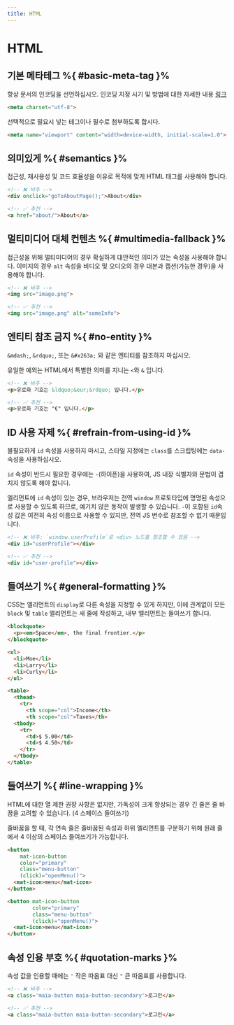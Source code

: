 ```yaml
---
title: HTML
---
```


# HTML

## 기본 메타테그 %{ #basic-meta-tag }%

항상 문서의 인코딩을 선언하십시오.
인코딩 지정 시기 및 방법에 대한 자세한 내용 [링크](https://www.w3.org/International/tutorials/tutorial-char-enc/)
```html
<meta charset="utf-8">
```

선택적으로 필요시 넣는 테그이나 필수로 첨부하도록 합시다.
```html
<meta name="viewport" content="width=device-width, initial-scale=1.0">
```

## 의미있게 %{ #semantics }%

접근성, 재사용성 및 코드 효율성을 이유로 목적에 맞게 HTML 태그를 사용해야 합니다.
```html
<!-- ❌ 비추 -->
<div onclick="goToAboutPage();">About</div>
```

```html
<!-- ✅ 추천 -->
<a href="about/">About</a>
```

## 멀티미디어 대체 컨텐츠 %{ #multimedia-fallback }%

접근성을 위해 멀티미디어의 경우 확실하게 대안적인 의미가 있는 속성을 사용해야 합니다.
이미지의 경우 `alt` 속성을 비디오 및 오디오의 경우 대본과 캡션(가능한 경우)을 사용해야 합니다.
```html
<!-- ❌ 비추 -->
<img src="image.png">
```

```html
<!-- ✅ 추천 -->
<img src="image.png" alt="someInfo">
```

## 엔티티 참조 금지 %{ #no-entity }%

`&mdash;`, `&rdquo;`, 또는 `&#x263a;` 와 같은 엔티티를 참조하지 마십시오.

유일한 예외는 HTML에서 특별한 의미를 지니는 `<`와 `&` 입니다.
```html
<!-- ❌ 비추 -->
<p>유로화 기호는 &ldquo;&eur;&rdquo; 입니다.</p>
```

```html
<!-- ✅ 추천 -->
<p>유로화 기호는 "€" 입니다.</p>
```

## ID 사용 자제 %{ #refrain-from-using-id }%

불필요하게 `id` 속성을 사용하지 마시고,
스타일 지정에는 `class`를 스크립팅에는 `data-`속성을 사용하십시오.

`id` 속성이 반드시 필요한 경우에는 `-`(하이픈)을 사용하여,
JS 내장 식별자와 문법이 겹치지 않도록 해야 합니다.

엘리먼트에 `id` 속성이 있는 경우, 브라우저는 전역 `window` 프로토타입에 명명된 속성으로 사용할 수 있도록 하므로,
예기치 않은 동작이 발생할 수 있습니다.
`-`이 포함된 `id`속성 값은 여전히 속성 이름으로 사용할 수 있지만,
전역 JS 변수로 참조할 수 없기 때문입니다.
```html
<!-- ❌ 비추: `window.userProfile`로 <div> 노드를 참조할 수 있음 -->
<div id="userProfile"></div>
```

```html
<!-- ✅ 추천 -->
<div id="user-profile"></div>
```

## 들여쓰기 %{ #general-formatting }%

CSS는 엘리먼트의 `display`로 다른 속성을 지정할 수 있게 하지만,
이에 관계없이 모든 `block` 및 `table` 엘리먼트는 새 줄에 작성하고,
내부 엘리먼트는 들여쓰기 합니다.
```html
<blockquote>
  <p><em>Space</em>, the final frontier.</p>
</blockquote>

<ul>
  <li>Moe</li>
  <li>Larry</li>
  <li>Curly</li>
</ul>

<table>
  <thead>
    <tr>
      <th scope="col">Income</th>
      <th scope="col">Taxes</th>
  <tbody>
    <tr>
      <td>$ 5.00</td>
      <td>$ 4.50</td>
    </tr>
  </tbody>
</table>
```

## 들여쓰기 %{ #line-wrapping }%

HTML에 대한 열 제한 권장 사항은 없지만,
가독성이 크게 향상되는 경우 긴 줄은 줄 바꿈을 고려할 수 있습니다.
(4 스페이스 들여쓰기)

줄바꿈을 할 때,
각 연속 줄은 줄바꿈된 속성과 하위 엘리먼트를 구분하기 위해 원래 줄에서 4 이상의 스페이스 들여쓰기가 가능합니다.
```html
<button
    mat-icon-button
    color="primary"
    class="menu-button"
    (click)="openMenu()">
  <mat-icon>menu</mat-icon>
</button>

<button mat-icon-button
        color="primary"
        class="menu-button"
        (click)="openMenu()">
  <mat-icon>menu</mat-icon>
</button>
```

## 속성 인용 부호 %{ #quotation-marks }%

속성 값을 인용할 때에는 `'` 작은 따옴표 대신 `"` 큰 따옴표를 사용합니다.
```html
<!-- ❌ 비추 -->
<a class='maia-button maia-button-secondary'>로그인</a>
```

```html
<!-- ✅ 추천 -->
<a class="maia-button maia-button-secondary">로그인</a>
```




















